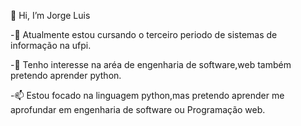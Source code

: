 👋 Hi, I’m Jorge Luis

-👀 Atualmente estou cursando o terceiro periodo de sistemas de informação na ufpi.

-🌱 Tenho interesse na aréa de engenharia de software,web também pretendo aprender python.

-📫 Estou focado na linguagem python,mas pretendo aprender me aprofundar em engenharia de software ou Programação web.
